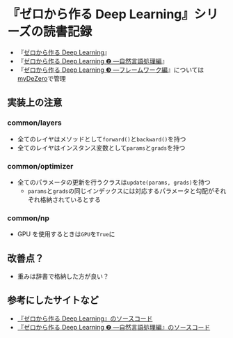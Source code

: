 # 『ゼロから作る Deep Learning』シリーズの読書記録

- 『[ゼロから作る Deep Learning](http://www.oreilly.co.jp/books/9784873117584/)』
- 『[ゼロから作る Deep Learning ❷ ―自然言語処理編](https://www.oreilly.co.jp/books/9784873118369/)』
- 『[ゼロから作る Deep Learning ❸ ―フレームワーク編](https://www.oreilly.co.jp/books/9784873119069/)』については[myDeZero](https://github.com/corner0530/myDeZero)で管理

## 実装上の注意

### common/layers

- 全てのレイヤはメソッドとして`forward()`と`backward()`を持つ
- 全てのレイヤはインスタンス変数として`params`と`grads`を持つ

### common/optimizer

- 全てのパラメータの更新を行うクラスは`update(params, grads)`を持つ
  - `params`と`grads`の同じインデックスには対応するパラメータと勾配がそれぞれ格納されているとする

### common/np

- GPU を使用するときは`GPU`を`True`に

## 改善点？

- 重みは辞書で格納した方が良い？

## 参考にしたサイトなど

- [『ゼロから作る Deep Learning』のソースコード](https://github.com/oreilly-japan/deep-learning-from-scratch)
- [『ゼロから作る Deep Learning ❷ ―自然言語処理編』のソースコード](https://github.com/oreilly-japan/deep-learning-from-scratch-2)
